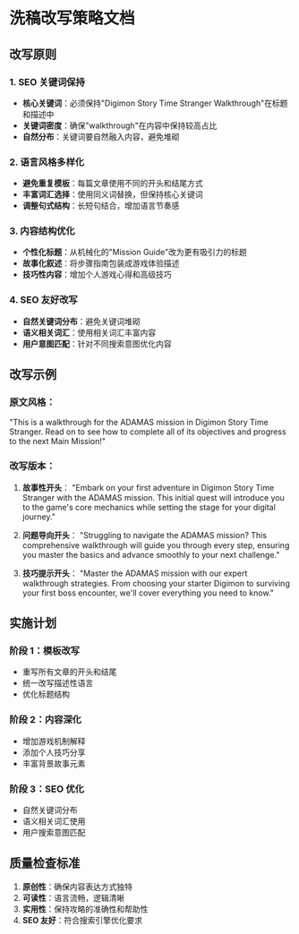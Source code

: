 # 洗稿改写策略文档

## 改写原则

### 1. SEO 关键词保持

- **核心关键词**：必须保持"Digimon Story Time Stranger Walkthrough"在标题和描述中
- **关键词密度**：确保"walkthrough"在内容中保持较高占比
- **自然分布**：关键词要自然融入内容，避免堆砌

### 2. 语言风格多样化

- **避免重复模板**：每篇文章使用不同的开头和结尾方式
- **丰富词汇选择**：使用同义词替换，但保持核心关键词
- **调整句式结构**：长短句结合，增加语言节奏感

### 3. 内容结构优化

- **个性化标题**：从机械化的"Mission Guide"改为更有吸引力的标题
- **故事化叙述**：将步骤指南包装成游戏体验描述
- **技巧性内容**：增加个人游戏心得和高级技巧

### 4. SEO 友好改写

- **自然关键词分布**：避免关键词堆砌
- **语义相关词汇**：使用相关词汇丰富内容
- **用户意图匹配**：针对不同搜索意图优化内容

## 改写示例

### 原文风格：

"This is a walkthrough for the ADAMAS mission in Digimon Story Time Stranger. Read on to see how to complete all of its objectives and progress to the next Main Mission!"

### 改写版本：

1. **故事性开头**：
   "Embark on your first adventure in Digimon Story Time Stranger with the ADAMAS mission. This initial quest will introduce you to the game's core mechanics while setting the stage for your digital journey."

2. **问题导向开头**：
   "Struggling to navigate the ADAMAS mission? This comprehensive walkthrough will guide you through every step, ensuring you master the basics and advance smoothly to your next challenge."

3. **技巧提示开头**：
   "Master the ADAMAS mission with our expert walkthrough strategies. From choosing your starter Digimon to surviving your first boss encounter, we'll cover everything you need to know."

## 实施计划

### 阶段 1：模板改写

- 重写所有文章的开头和结尾
- 统一改写描述性语言
- 优化标题结构

### 阶段 2：内容深化

- 增加游戏机制解释
- 添加个人技巧分享
- 丰富背景故事元素

### 阶段 3：SEO 优化

- 自然关键词分布
- 语义相关词汇使用
- 用户搜索意图匹配

## 质量检查标准

1. **原创性**：确保内容表达方式独特
2. **可读性**：语言流畅，逻辑清晰
3. **实用性**：保持攻略的准确性和帮助性
4. **SEO 友好**：符合搜索引擎优化要求
